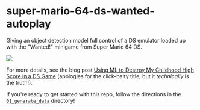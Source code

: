 # super-mario-64-ds-wanted-autoplay
Giving an object detection model full control of a DS emulator loaded up with the "Wanted!" minigame from Super Mario 64 DS.

[![](https://user-images.githubusercontent.com/31417712/215227932-012c6ea6-5862-4e69-9b11-ec45ec85a9cd.gif)](https://www.youtube.com/watch?v=IXq1frVs8ME)

For more details, see the blog post [Using ML to Destroy My Childhood High Score in a DS Game]() (apologies for the click-baity title, but it _technically_ is the truth!).

If you're ready to get started with this repo, follow the directions in the [``01_generate_data``](01_generate_data) directory!
